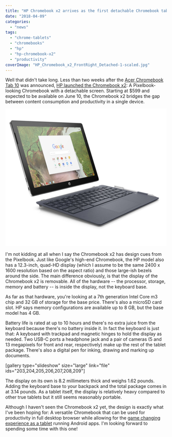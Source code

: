```yaml
---
title: "HP Chromebook x2 arrives as the first detachable Chromebook tablet"
date: "2018-04-09"
categories: 
  - "news"
tags: 
  - "chrome-tablets"
  - "chromebooks"
  - "hp"
  - "hp-chromebook-x2"
  - "productivity"
coverImage: "HP_Chromebook_x2_FrontRight_Detached-1-scaled.jpg"
---
```


Well that didn't take long. Less than two weeks after the [Acer Chromebook Tab 10](https://www.acer.com/ac/en/US/content/series/acerchromebooktab10) was announced, [HP launched the Chromebook x2](https://press.ext.hp.com/us/en/press-releases/2018/chromebook-x2.html): A Pixelbook-looking Chromebook with a detachable screen. Starting at $599 and expected to be available on June 10, the Chromebook x2 bridges the gap between content consumption and productivity in a single device.

[![HP Chromebook x2 front right detached](images/HP_Chromebook_x2_FrontRight_Detached.jpg)](https://aboutchromebooks.com/wp-content/uploads/2018/04/HP_Chromebook_x2_FrontRight_Detached.jpg)

I'm not kidding at all when I say the Chromebook x2 has design cues from the Pixelbook. Just like Google's high-end Chromebook, the HP model also has a 12.3-inch, quad-HD display (which I assume to be the same 2400 x 1600 resolution based on the aspect ratio) and those large-ish bezels around the side. The main difference obviously, is that the display of the Chromebook x2 is removable. All of the hardware -- the processor, storage, memory and battery -- is inside the display, not the keyboard base.

As far as that hardware, you're looking at a 7th generation Intel Core m3 chip and 32 GB of storage for the base price. There's also a microSD card slot. HP says memory configurations are available up to 8 GB, but the base model has 4 GB.

Battery life is rated at up to 10 hours and there's no extra juice from the keyboard because there's no battery inside it. In fact the keyboard is just that: A keyboard with trackpad and magnetic hinges to hold the display as needed. Two USB-C ports a headphone jack and a pair of cameras (5 and 13 megapixels for front and rear, respectively) make up the rest of the tablet package. There's also a digital pen for inking, drawing and marking up documents.

\[gallery type="slideshow" size="large" link="file" ids="203,204,205,206,207,208,209"\]

The display on its own is 8.2 millimeters thick and weighs 1.62 pounds. Adding the keyboard base to your backpack and the total package comes in at 3.14 pounds. As a tablet itself, the display is relatively heavy compared to other true tablets but it still seems reasonably portable.

Although I haven't seen the Chromebook x2 yet, the design is exactly what I've been hoping for: A versatile Chromebook that can be used for productivity in full desktop browser while allowing for the [game changing experience as a tablet](https://aboutchromebooks.com/opinion/why-chrome-tablets-will-be-a-game-changer/) running Android apps. I'm looking forward to spending some time with this one!
